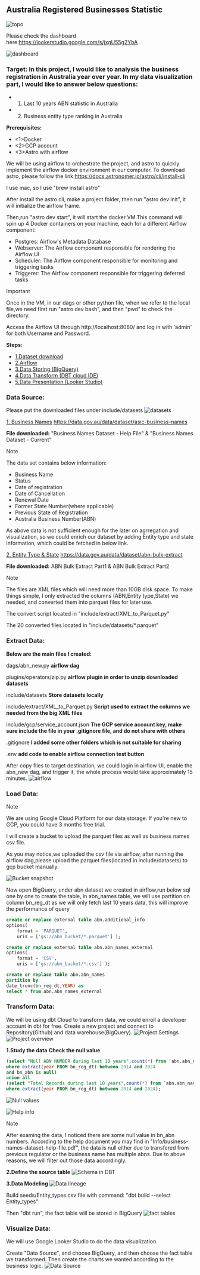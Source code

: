 ## Australia Registered Businesses Statistic

![topo](./Img/topo.png)

Please check the dashboard here:https://lookerstudio.google.com/s/jxgU55g2YbA

![dashboard](./Img/Dashboard.png)


### Target: In this project, I would like to analysis the business registration in Australia year over year. In my data visualization part, I would like to answer below questions:

- 1. Last 10 years ABN statistic in Australia

- 2. Business entity type ranking in Australia


**Prerequisites:**
*  <1>Docker
*  <2>GCP account
*  <3>Astro with airflow 

We will be using airflow to orchestrate the project, and astro to quickly implement the airflow docker environment in our computer.
To download astro, please follow the link:https://docs.astronomer.io/astro/cli/install-cli

I use mac, so I use "brew install astro"

After install the astro cli, make a project folder, then run "astro dev init", it will initialize the airflow frame.

Then,run "astro dev start", it will start the docker VM.This command will spin up 4 Docker containers on your machine, each for a different Airflow component:

- Postgres: Airflow's Metadata Database
- Webserver: The Airflow component responsible for rendering the Airflow UI
- Scheduler: The Airflow component responsible for monitoring and triggering tasks
- Triggerer: The Airflow component responsible for triggering deferred tasks

> [!IMPORTANT]
> 
> Once in the VM, in our dags or other python file, when we refer to the local file,we need first run "astro dev bash", and then "pwd" to check the directory.
> 
> Access the Airflow UI through http://localhost:8080/ and log in with 'admin' for both Username and Password.

**Steps:**
* [1.Dataset download](#data-source)
* [2.Airflow](#extract-data)
* [3.Data Storing (BigQuery)](#load-data)
* [4.Data Transform (DBT cloud IDE)](#transform-data)
* [5.Data Presentation (Looker Studio)](#visualize-data)

### Data Source:
Please put the downloaded files under include/datasets
![datasets](./Img/datasets_snapshot.png)

[1. Business Names](https://data.gov.au/data/dataset/asic-business-names) https://data.gov.au/data/dataset/asic-business-names

**File downloaded:**
    "Business Names Dataset - Help File" & "Business Names Dataset - Current"

> [!NOTE]
> The data set contains below information:
>   * Business Name
>   * Status
>   * Date of registration
>   * Date of Cancellation
>   * Renewal Date
>   * Former State Number(where applicable)
>   * Previous State of Registration
>   * Australia Business Number(ABN)
> 
> As above data is not sufficient enough for the later on agrregation and visualization, so we could enrich our dataset by adding Entity type and state information, which could be fetched in below link.

[2. Entity Type & State](https://data.gov.au/data/dataset/abn-bulk-extract) https://data.gov.au/data/dataset/abn-bulk-extract

**File downloaded:**
    ABN Bulk Extract Part1 & ABN Bulk Extract Part2

> [!NOTE]
> The files are XML files which will need more than 10GB disk space. To make things simple, I only extracted the columns (ABN,Entity type,State) we needed, and converted them into parquet files for later use. 
>
> The convert script located in "include/extract/XML_to_Parquet.py" 
>
> The 20 converted files located in "include/datasets/*.parquet" 
### Extract Data:

**Below are the main files I created:**

dags/abn_new.py **airflow dag**

plugins/operators/zip.py    **airflow plugin in order to unzip downloaded datasets**

include/datasets    **Store datasets locally**

include/extract/XML_to_Parquet.py   **Script used to extract the columns we needed from the big XML files**

include/gcp/service_account.json    **The GCP service account key, make sure include the file in your .gitignore file, and do not share with others**

.gitignore  **I added some other folders which is not suitable for sharing**

.env    **add code to enable airflow connection test button**

After copy files to target destination, we could login in airflow UI, enable the abn_new dag, and trigger it, the whole process would take approximately 15 minutes.
![airflow](./Img/airflow_dag.png)

### Load Data:
> [!NOTE]
> We are using Google Cloud Platform for our data storage. If you're new to GCP, you could have 3 months free trial.

I will create a bucket to upload the parquet files as well as business names csv file.

As you may notice,we uploaded the csv file via airflow, after running the airflow dag,please upload the parquet files(located in include/datasets) to gcp bucket manually.

![Bucket snapshot](./Img/abn_bucket.png)

Now open BigQuery, under abn dataset we created in airflow,run below sql one by one to create the table, in abn_names table, we will use partition on column bn_reg_dt as we will only fetch last 10 years data, this will improve the performance of query 
```sql
create or replace external table abn.additional_info 
options( 
    format = 'PARQUET', 
    uris = ['gs://abn_bucket/*.parquet'] );

create or replace external table abn.abn_names_external
options( 
    format = 'CSV', 
    uris = ['gs://abn_bucket/*.csv'] );

create or replace table abn.abn_names
partition by 
date_trunc(bn_reg_dt,YEAR) as
select * from abn.abn_names_external
```

### Transform Data:
We will be using dbt Cloud to transform data, we could enroll a developer account in dbt for free. Create a new project and connect to Repository(Github) and data warehouse(BigQuery).
![Project Settings](./Img/dbt_project_set.png)
![Project overview](./Img/project_settings.png)

**1.Study the data**
**Check the null value**

```sql
(select "Null ABN NUMBER during last 10 years",count(*) from `abn.abn_names`
where extract(year FROM bn_reg_dt) between 2014 and 2024
and bn_abn is null)
union all
(select "Total Records during last 10 years",count(*) from `abn.abn_names`
where extract(year FROM bn_reg_dt) between 2014 and 2024);
```

![Null values](./Img/Null_abn.png)

![Help info](./Img/Help_info.png)

>[!Note]
> After examing the data, I noticed there are some null value in bn_abn numbers.
> According to the help document you may find in "Info/business-names-dataset-help-file.pdf", the data is null either due to transfered from previous regulator or the business name has multiple abns.
> Due to above reasons, we will filter out those data accordingly.

**2.Define the source table**
![Schema in DBT](./Img/config_schema.png)

**3.Data Modeling**
![Data lineage](./Img/dbt_workflow.png)

Build seeds/Entity_types.csv file with command:
"dbt build --select Entity_types"

Then "dbt run", the fact table will be stored in BigQuery
![fact tables](./Img/dbt_tables.png)

### Visualize Data:
We will use Google Looker Studio to do the data visualization.

Create "Data Source", and choose BigQuery, and then choose the fact table we transformed. Then create the charts we wanted according to the business logic.
![Data Source](./Img/Add_data_source.png)
